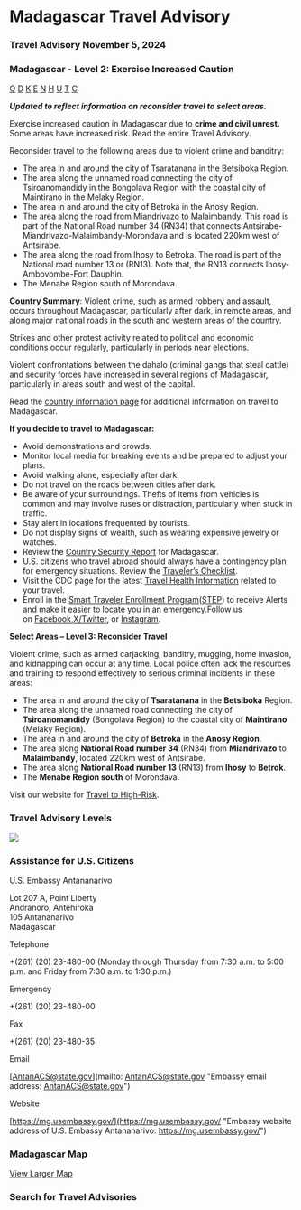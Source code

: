 # Madagascar Travel Advisory

### Travel Advisory November 5, 2024

### Madagascar - Level 2: Exercise Increased Caution

[O](javascript:void(0); "Tool Tip: Other")
[D](javascript:void(0); "Tool Tip: Wrongful Detention")
[K](javascript:void(0); "Tool Tip: Kidnap and Hostage")
[E](javascript:void(0); "Tool Tip: Event")
[N](javascript:void(0); "Tool Tip: Disaster")
[H](javascript:void(0); "Tool Tip: Health")
[U](javascript:void(0); "Tool Tip: Civil Unrest")
[T](javascript:void(0); "Tool Tip: Terrorism")
[C](javascript:void(0); "Tool Tip: Crimes")

***Updated to reflect information on reconsider travel to select areas.***

Exercise increased caution in Madagascar due to **crime and civil unrest.** Some areas have increased risk. Read the entire Travel Advisory.

Reconsider travel to the following areas due to violent crime and banditry:

* The area in and around the city of Tsaratanana in the Betsiboka Region.
* The area along the unnamed road connecting the city of Tsiroanomandidy in the Bongolava Region with the coastal city of Maintirano in the Melaky Region.
* The area in and around the city of Betroka in the Anosy Region.
* The area along the road from Miandrivazo to Malaimbandy. This road is part of the National Road number 34 (RN34) that connects Antsirabe-Miandrivazo-Malaimbandy-Morondava and is located 220km west of Antsirabe.
* The area along the road from Ihosy to Betroka. The road is part of the National road number 13 or (RN13). Note that, the RN13 connects Ihosy-Ambovombe-Fort Dauphin.
* The Menabe Region south of Morondava.

**Country Summary**: Violent crime, such as armed robbery and assault, occurs throughout Madagascar, particularly after dark, in remote areas, and along major national roads in the south and western areas of the country.

Strikes and other protest activity related to political and economic conditions occur regularly, particularly in periods near elections.

Violent confrontations between the dahalo (criminal gangs that steal cattle) and security forces have increased in several regions of Madagascar, particularly in areas south and west of the capital.

Read the [country information page](https://travel.state.gov/content/passports/en/country/madagascar.html) for additional information on travel to Madagascar.

**If you decide to travel to Madagascar:**

* Avoid demonstrations and crowds.
* Monitor local media for breaking events and be prepared to adjust your plans.
* Avoid walking alone, especially after dark.
* Do not travel on the roads between cities after dark.
* Be aware of your surroundings. Thefts of items from vehicles is common and may involve ruses or distraction, particularly when stuck in traffic.
* Stay alert in locations frequented by tourists.
* Do not display signs of wealth, such as wearing expensive jewelry or watches.
* Review the [Country Security Report](https://www.osac.gov/Content/Browse/Report?subContentTypes=Country%20Security%20Report) for Madagascar.
* U.S. citizens who travel abroad should always have a contingency plan for emergency situations. Review the [Traveler’s Checklist](https://travel.state.gov/content/passports/en/go/checklist.html).
* Visit the CDC page for the latest [Travel Health Information](https://wwwnc.cdc.gov/travel/destinations/traveler/none/madagascar?s_cid=ncezid-dgmq-travel-single-001) related to your travel.
* Enroll in the [Smart Traveler Enrollment Program](https://step.state.gov/step/)([STEP](https://step.state.gov/step/)) to receive Alerts and make it easier to locate you in an emergency.Follow us on [Facebook](https://www.facebook.com/travelgov/),[X/Twitter](https://x.com/TravelGov), or [Instagram](https://www.instagram.com/travelgov/).

**Select Areas – Level 3: Reconsider Travel**

Violent crime, such as armed carjacking, banditry, mugging, home invasion, and kidnapping can occur at any time. Local police often lack the resources and training to respond effectively to serious criminal incidents in these areas:

* The area in and around the city of **Tsaratanana** in the **Betsiboka** Region.
* The area along the unnamed road connecting the city of **Tsiroanomandidy** (Bongolava Region) to the coastal city of **Maintirano** (Melaky Region).
* The area in and around the city of **Betroka** in the **Anosy Region**.
* The area along **National Road number 34** (RN34) from **Miandrivazo** to **Malaimbandy**, located 220km west of Antsirabe.
* The area along **National Road number 13** (RN13) from **Ihosy** to **Betrok**.
* The **Menabe Region south** of Morondava.

Visit our website for [Travel to High-Risk](https://travel.state.gov/content/passports/en/go/TraveltoHighRiskAreas.html).

### Travel Advisory Levels

[![](/content/dam/NEWTravelAssets/images/travel-levelv1.svg)](/content/travel/en/international-travel/before-you-go/about-our-new-products.html "Travel Advisory Levels")

### Assistance for U.S. Citizens

U.S. Embassy Antananarivo

Lot 207 A, Point Liberty  
Andranoro, Antehiroka  
105 Antananarivo  
Madagascar

Telephone

+(261) (20) 23-480-00 (Monday through Thursday from 7:30 a.m. to 5:00 p.m. and Friday from 7:30 a.m. to 1:30 p.m.)

Emergency

+(261) (20) 23-480-00

Fax

+(261) (20) 23-480-35

Email

[AntanACS@state.gov](mailto: AntanACS@state.gov "Embassy email address: AntanACS@state.gov")

Website

[https://mg.usembassy.gov/](https://mg.usembassy.gov/ "Embassy website address of U.S. Embassy Antananarivo: https://mg.usembassy.gov/")

### Madagascar Map

[View Larger Map](https://travelmaps.state.gov/TSGMap/?extent=31.432756676,-25.532485746,58.029118196,-12.372968402 "Map of Madagascar")



### Search for Travel Advisories
